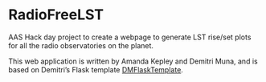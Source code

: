 # RadioFreeLST
AAS Hack day project to create a webpage to generate LST rise/set plots for all the radio observatories on the planet.

This web application is written by Amanda Kepley and Demitri Muna, and is based on Demitri’s Flask template [DMFlaskTemplate](https://github.com/demitri/DMFlaskTemplate).
